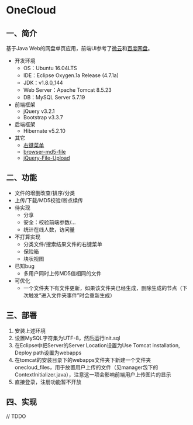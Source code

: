 # OneCloud
## 一、简介
基于Java Web的网盘单页应用，前端UI参考了[微云](https://www.weiyun.com/)和[百度网盘](https://pan.baidu.com/)。
- 开发环境
    - OS：Ubuntu 16.04LTS
    - IDE：Eclipse Oxygen.1a Release (4.7.1a)
    - JDK：v1.8.0_144
    - Web Server：Apache Tomcat 8.5.23
    - DB：MySQL Server 5.7.19
- 前端框架
    - jQuery v3.2.1
    - Bootstrap v3.3.7
- 后端框架
    - Hibernate v5.2.10
- 其它
    - [右键菜单](https://github.com/dgoguerra/bootstrap-menu)
    - [browser-md5-file](https://github.com/forsigner/browser-md5-file)
    - [jQuery-File-Upload](https://github.com/blueimp/jQuery-File-Upload)
## 二、功能
- 文件的增删改查/排序/分类
- 上传/下载/MD5校验/断点续传
- 待实现
    - 分享
    - 安全：校验前端参数/...
    - 统计在线人数，访问量
- 不打算实现
    - 分类文件/搜索结果文件的右键菜单
    - 保险箱
    - 块状视图
- 已知bug
    - 多用户同时上传MD5值相同的文件
- 可优化
    - 一个文件夹下有文件更新，如果该文件夹已经生成，删除生成的节点（下次触发“进入文件夹事件”时会重新生成）
## 三、部署
1. 安装上述环境
2. 设置MySQL字符集为UTF-8，然后运行init.sql
3. 在Eclipse中把Server的Server Location设置为Use Tomcat installation, Deploy path设置为webapps
4. 在tomcat的安装目录下的webapps文件夹下新建一个文件夹onecloud_files，用于放置用户上传的文件（见manager包下的ContextInitializer.java），注意这一项会影响前端用户上传图片的显示
5. 直接登录，注册功能暂不开放
## 四、实现
// TDDO
